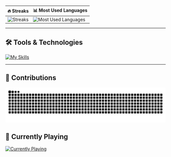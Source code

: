 
| 🔥 Streaks | 📊 Most Used Languages |
|------------|-------------------------|
| ![Streaks](https://github-readme-streak-stats.herokuapp.com/?user=WezeAnonymm&theme=dark&hide_border=true) | ![Most Used Languages](https://skillicons.dev/icons?i=git,mysql,sass,cs,javascript,html,css,react,vue&theme=dark) |

---

## 🛠️ Tools & Technologies
[![My Skills](https://skillicons.dev/icons?i=cs,css,django,docker,dotnet,figma,git,html,java,javascript,kotlin,mysql,nodejs,photoshop,php,postman,python,react,sass,spring,typescript,vue&theme=dark)](https://skillicons.dev)

---

## 🐍 Contributions
![Snake animation](https://github.com/WezeAnonymm/WezeAnonymm/blob/output/github-contribution-grid-snake-dark.svg)

## 🎵 Currently Playing
[![Currently Playing](https://spotify-github-profile.kittinanx.com/api/view?uid=wotodn21znbrpuxvj3pcxgv7d&cover_image=true&theme=default&show_offline=false&background_color=121212&interchange=false)](https://github.com/kittinan/spotify-github-profile) 
